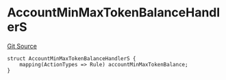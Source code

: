 # AccountMinMaxTokenBalanceHandlerS
[Git Source](https://github.com/thrackle-io/tron/blob/f0e9b435619e8bdc38f4e9105781dfc663d9f089/src/client/token/handler/diamond/RuleStorage.sol)


```solidity
struct AccountMinMaxTokenBalanceHandlerS {
    mapping(ActionTypes => Rule) accountMinMaxTokenBalance;
}
```

